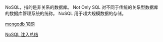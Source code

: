 <!--
 * @Author: kok-s0s
 * @Date: 2021-05-20 16:27:30
 * @LastEditTime: 2021-05-21 12:43:51
 * @Description: NoSQL
-->

NoSQL，指的是非关系的数据库。
Not Only SQL 对不同于传统的关系型数据库的数据库管理系统的统称。
NoSQL 用于超大规模数据的存储。

[mongodb 官网](https://cloud.mongodb.com/v2#/preferences/organizations)

[NoSQL 注入总结](https://blog.szfszf.top/article/27/)
